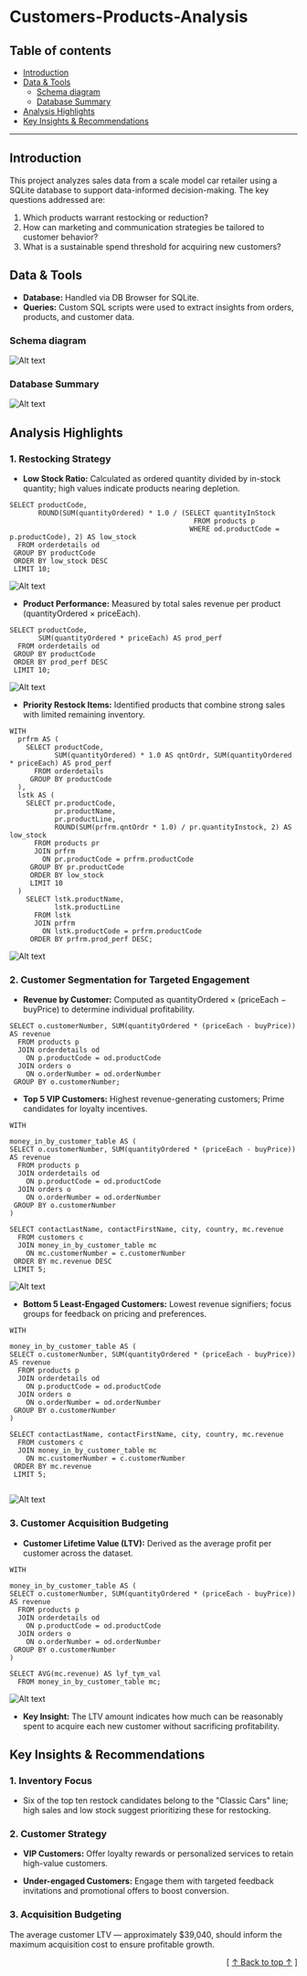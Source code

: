 # Customers-Products-Analysis

## Table of contents
- [Introduction](#introduction)
- [Data & Tools](#data-&-tools)
	- [Schema diagram](#schema-diagram)
	- [Database Summary](#database-summary)
- [Analysis Highlights](#analysis-highlights)
- [Key Insights & Recommendations](#key-insights-&-recommendations)


---

## Introduction

This project analyzes sales data from a scale model car retailer using a SQLite database to support data-informed decision-making. The key questions addressed are:

1. Which products warrant restocking or reduction?
2. How can marketing and communication strategies be tailored to customer behavior?
3. What is a sustainable spend threshold for acquiring new customers?

## Data & Tools

- **Database:** Handled via DB Browser for SQLite.
- **Queries:** Custom SQL scripts were used to extract insights from orders, products, and customer data.

### Schema diagram
![Alt text](image/database_schema.PNG)

### Database Summary
![Alt text](image/database_summary.PNG)
 
               
## Analysis Highlights

### 1. Restocking Strategy

- **Low Stock Ratio:** Calculated as ordered quantity divided by in-stock quantity; high values indicate products nearing depletion.

``` 
SELECT productCode, 
       ROUND(SUM(quantityOrdered) * 1.0 / (SELECT quantityInStock
                                             FROM products p
                                            WHERE od.productCode = p.productCode), 2) AS low_stock
  FROM orderdetails od
 GROUP BY productCode
 ORDER BY low_stock DESC
 LIMIT 10;
```
![Alt text](image/low_stock.PNG)


- **Product Performance:** Measured by total sales revenue per product (quantityOrdered × priceEach).

```
SELECT productCode, 
       SUM(quantityOrdered * priceEach) AS prod_perf
  FROM orderdetails od
 GROUP BY productCode 
 ORDER BY prod_perf DESC
 LIMIT 10;
```
![Alt text](image/product_performance.PNG)


- **Priority Restock Items:** Identified products that combine strong sales with limited remaining inventory.

``` 
WITH
  prfrm AS (
    SELECT productCode,
           SUM(quantityOrdered) * 1.0 AS qntOrdr, SUM(quantityOrdered * priceEach) AS prod_perf
      FROM orderdetails
     GROUP BY productCode
  ),
  lstk AS (
    SELECT pr.productCode, 
	       pr.productName, 
		   pr.productLine,
           ROUND(SUM(prfrm.qntOrdr * 1.0) / pr.quantityInstock, 2) AS low_stock
      FROM products pr
	  JOIN prfrm
	    ON pr.productCode = prfrm.productCode
     GROUP BY pr.productCode
	 ORDER BY low_stock
	 LIMIT 10
  )
    SELECT lstk.productName, 
	       lstk.productLine
	  FROM lstk
	  JOIN prfrm
	    ON lstk.productCode = prfrm.productCode
	 ORDER BY prfrm.prod_perf DESC;
```
![Alt text](image/priority_product_for_restocking.PNG)

   
### 2. Customer Segmentation for Targeted Engagement

- **Revenue by Customer:** Computed as quantityOrdered × (priceEach − buyPrice) to determine individual profitability.

``` 
SELECT o.customerNumber, SUM(quantityOrdered * (priceEach - buyPrice)) AS revenue
  FROM products p
  JOIN orderdetails od
    ON p.productCode = od.productCode
  JOIN orders o
    ON o.orderNumber = od.orderNumber
 GROUP BY o.customerNumber;
 ``` 
 
- **Top 5 VIP Customers:** Highest revenue-generating customers; Prime candidates for loyalty incentives.
  
```
WITH 

money_in_by_customer_table AS (
SELECT o.customerNumber, SUM(quantityOrdered * (priceEach - buyPrice)) AS revenue
  FROM products p
  JOIN orderdetails od
    ON p.productCode = od.productCode
  JOIN orders o
    ON o.orderNumber = od.orderNumber
 GROUP BY o.customerNumber
)

SELECT contactLastName, contactFirstName, city, country, mc.revenue
  FROM customers c
  JOIN money_in_by_customer_table mc
    ON mc.customerNumber = c.customerNumber
 ORDER BY mc.revenue DESC
 LIMIT 5;
 ```
![Alt text](image/top_5_vip_customer.PNG)


- **Bottom 5 Least-Engaged Customers:** Lowest revenue signifiers; focus groups for feedback on pricing and preferences.

```
WITH 

money_in_by_customer_table AS (
SELECT o.customerNumber, SUM(quantityOrdered * (priceEach - buyPrice)) AS revenue
  FROM products p
  JOIN orderdetails od
    ON p.productCode = od.productCode
  JOIN orders o
    ON o.orderNumber = od.orderNumber
 GROUP BY o.customerNumber
)

SELECT contactLastName, contactFirstName, city, country, mc.revenue
  FROM customers c
  JOIN money_in_by_customer_table mc
    ON mc.customerNumber = c.customerNumber
 ORDER BY mc.revenue
 LIMIT 5;
 
```
![Alt text](image/top_5_least_engaged_customer.PNG)


### 3. Customer Acquisition Budgeting

- **Customer Lifetime Value (LTV):** Derived as the average profit per customer across the dataset.

```
WITH 

money_in_by_customer_table AS (
SELECT o.customerNumber, SUM(quantityOrdered * (priceEach - buyPrice)) AS revenue
  FROM products p
  JOIN orderdetails od
    ON p.productCode = od.productCode
  JOIN orders o
    ON o.orderNumber = od.orderNumber
 GROUP BY o.customerNumber
)

SELECT AVG(mc.revenue) AS lyf_tym_val
  FROM money_in_by_customer_table mc;

```
![Alt text](image/ltv.PNG)

- **Key Insight:** The LTV amount indicates how much can be reasonably spent to acquire each new customer without sacrificing profitability.


## Key Insights & Recommendations

### 1. Inventory Focus
- Six of the top ten restock candidates belong to the "Classic Cars" line; high sales and low stock suggest prioritizing these for restocking.

### 2. Customer Strategy

- **VIP Customers:** Offer loyalty rewards or personalized services to retain high-value customers.

- **Under-engaged Customers:** Engage them with targeted feedback invitations and promotional offers to boost conversion.

### 3. Acquisition Budgeting

The average customer LTV — approximately $39,040, should inform the maximum acquisition cost to ensure profitable growth.




	          
 <div align="right">[ <a href="#table-of-contents">↑ Back to top ↑</a> ]</div>
                        
